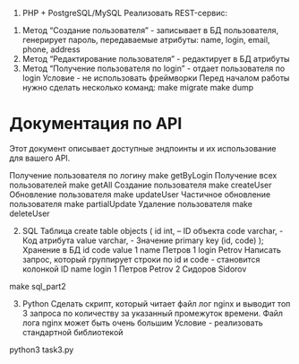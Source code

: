 1. PHP + PostgreSQL/MySQL
Реализовать REST-сервис:
1) Метод “Создание пользователя” - записывает в БД пользователя, генерирует
   пароль, передаваемые атрибуты: name, login, email, phone, address
2) Метод “Редактирование пользователя” - редактирует в БД атрибуты
3) Метод “Получение пользователя по login” - отдает пользователя по login 
Условие - не использовать фреймворки
Перед началом работы нужно сделать несколько команд:
make migrate
make dump
# Документация по API

Этот документ описывает доступные эндпоинты и их использование для вашего API.

Получение пользователя по логину
make getByLogin
Получение всех пользователей
make getAll
Создание пользователя
make createUser
Обновление пользователя
make updateUser
Частичное обновление пользователя
make partialUpdate
Удаление пользователя
make deleteUser

2. SQL
   Таблица
   create table objects (
   id int, – ID объекта
   code varchar, - Код атрибута
   value varchar, - Значение
   primary key (id, code)
   );
   Хранение в БД
   id code value
   1 name Петров
   1 login Petrov
   Написать запрос, который группирует строки по id и code - становится колонкой
   ID name login
   1 Петров Petrov
   2 Сидоров Sidorov

make sql_part2

3. Python
   Сделать скрипт, который читает файл лог nginx и выводит топ 3 запроса по
   количеству за указанный промежуток времени. Файл лога nginx может быть очень
   большим
   Условие - реализовать стандартной библиотекой
   
python3 task3.py